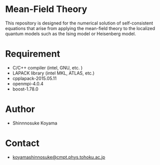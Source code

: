 # Mean-Field Theory
This repository is designed for the numerical solution of self-consistent equations that arise from applying the mean-field theory to the localized quantum models such as the Ising model or Heisenberg model.

 
# Requirement
* C/C++ compiler (intel, GNU, etc. )
* LAPACK library (intel MKL, ATLAS, etc.)
* cpplapack-2015.05.11
* openmpi-4.0.4
* boost-1.78.0
 
# Author
* Shinnnosuke Koyama

# Contact 
* koyamashinnosuke@cmpt.phys.tohoku.ac.jp
